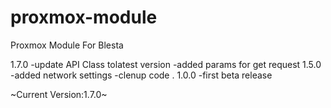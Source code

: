 # proxmox-module
Proxmox Module For Blesta 

1.7.0
-update API Class tolatest version
-added params for get request
1.5.0
-added network settings
-clenup code .
1.0.0
-first beta release


~Current Version:1.7.0~
